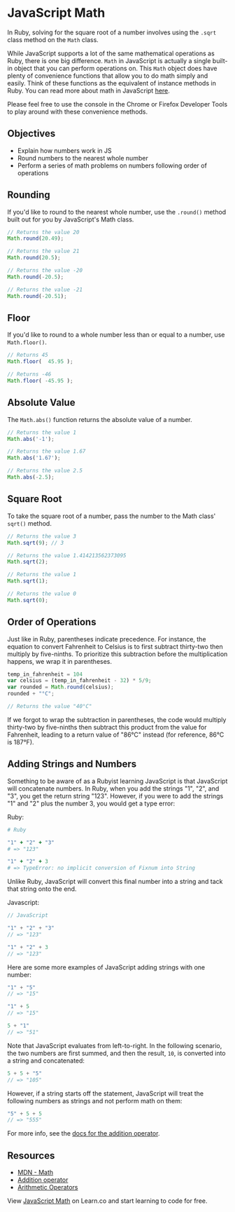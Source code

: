 # JavaScript Math

In Ruby, solving for the square root of a number involves using the `.sqrt` class method on the `Math` class.

While JavaScript supports a lot of the same mathematical operations as Ruby, there is one big difference. `Math` in JavaScript is actually a single built-in object that you can perform operations on. This `Math` object does have plenty of convenience functions that allow you to do math simply and easily. Think of these functions as the equivalent of instance methods in Ruby. You can read more about math in JavaScript [here](https://developer.mozilla.org/en-US/docs/Web/JavaScript/Reference/Global_Objects/Math).

Please feel free to use the console in the Chrome or Firefox Developer Tools to play around with these convenience methods.

## Objectives

+ Explain how numbers work in JS
+ Round numbers to the nearest whole number
+ Perform a series of math problems on numbers following order of operations

## Rounding

If you'd like to round to the nearest whole number, use the `.round()` method built out for you by JavaScript's Math class.

```javascript
// Returns the value 20
Math.round(20.49);

// Returns the value 21
Math.round(20.5);

// Returns the value -20
Math.round(-20.5);

// Returns the value -21
Math.round(-20.51);
```

## Floor

If you'd like to round to a whole number less than or equal to a number, use `Math.floor()`.

```javascript
// Returns 45
Math.floor(  45.95 );

// Returns -46
Math.floor( -45.95 );
```

## Absolute Value

The `Math.abs()` function returns the absolute value of a number.

```javascript
// Returns the value 1
Math.abs('-1');

// Returns the value 1.67
Math.abs('1.67');

// Returns the value 2.5
Math.abs(-2.5);
```

## Square Root

To take the square root of a number, pass the number to the Math class' `sqrt()` method.

```javascript
// Returns the value 3
Math.sqrt(9); // 3

// Returns the value 1.414213562373095
Math.sqrt(2);

// Returns the value 1
Math.sqrt(1);

// Returns the value 0
Math.sqrt(0);
```

## Order of Operations

Just like in Ruby, parentheses indicate precedence. For instance, the equation to convert Fahrenheit to Celsius is to first subtract thirty-two then multiply by five-ninths. To prioritize this subtraction before the multiplication happens, we wrap it in parentheses.

```js
temp_in_fahrenheit = 104
var celsius = (temp_in_fahrenheit - 32) * 5/9;
var rounded = Math.round(celsius);
rounded + "°C";

// Returns the value "40°C"
```

If we forgot to wrap the subtraction in parentheses, the code would multiply thirty-two by five-ninths then subtract this product from the value for Fahrenheit, leading to a return value of "86°C" instead (for reference, 86°C is 187°F).

## Adding Strings and Numbers

Something to be aware of as a Rubyist learning JavaScript is that JavaScript will concatenate numbers. In Ruby, when you add the strings "1", "2", and "3", you get the return string "123". However, if you were to add the strings "1" and "2" plus the number 3, you would get a type error:

Ruby:
```ruby
# Ruby

"1" + "2" + "3"
# => "123"

"1" + "2" + 3
# => TypeError: no implicit conversion of Fixnum into String
```

Unlike Ruby, JavaScript will convert this final number into a string and tack that string onto the end.

Javascript:
```javascript
// JavaScript

"1" + "2" + "3"
// => "123"

"1" + "2" + 3
// => "123"
```

Here are some more examples of JavaScript adding strings with one number:

```javascript
"1" + "5"
// => "15"

"1" + 5
// => "15"

5 + "1"
// => "51"
```

Note that JavaScript evaluates from left-to-right. In the following scenario, the two numbers are first summed, and then the result, `10`, is converted into a string and concatenated:

```javascript
5 + 5 + "5"
// => "105"
```

However, if a string starts off the statement, JavaScript will treat the following numbers as strings and not perform math on them:

```javascript
"5" + 5 + 5
// => "555"
```

For more info, see the [docs for the addition operator](http://es5.github.io/#x11.6.1).


## Resources

* [MDN - Math](https://developer.mozilla.org/en-US/docs/Web/JavaScript/Reference/Global_Objects/Math)
* [Addition operator](http://es5.github.io/#x11.6.1)
* [Arithmetic Operators](https://developer.mozilla.org/en-US/docs/Web/JavaScript/Reference/Operators/Arithmetic_Operators)

<p data-visibility='hidden'>View <a href='https://learn.co/lessons/intro-to-math.js' title='JavaScript Math'>JavaScript Math</a> on Learn.co and start learning to code for free.</p>
